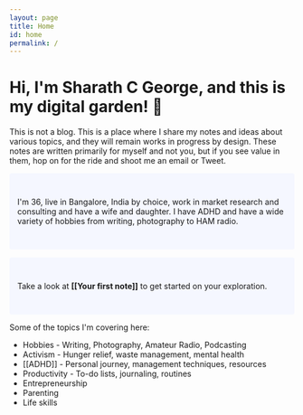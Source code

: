 ```yaml
---
layout: page
title: Home
id: home
permalink: /
---
```


# Hi, I'm Sharath C George, and this is my digital garden! 🌱

This is not a blog. This is a place where I share my notes and ideas about various topics, and they will remain works in progress by design. These notes are written primarily for myself and not you, but if you see value in them, hop on for the ride and shoot me an email or Tweet.  

<p style="padding: 3em 1em; background: #f5f7ff; border-radius: 4px;">
  I'm 36, live in Bangalore, India by choice, work in market research and consulting and have a wife and daughter. I have ADHD and have a wide variety of hobbies from writing, photography to HAM radio.
</p>

<p style="padding: 3em 1em; background: #f5f7ff; border-radius: 4px;">
  Take a look at <span style="font-weight: bold">[[Your first note]]</span> to get started on your exploration.
</p>

Some of the topics I'm covering here:

- Hobbies - Writing, Photography, Amateur Radio, Podcasting
- Activism - Hunger relief, waste management, mental health
- [[ADHD]] - Personal journey, management techniques, resources
- Productivity - To-do lists, journaling, routines
- Entrepreneurship
- Parenting
- Life skills

<style>
  .wrapper {
    max-width: 46em;
  }
</style>
